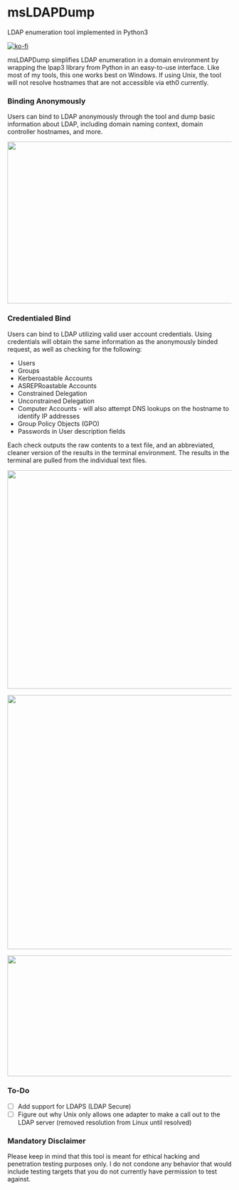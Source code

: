 # msLDAPDump
LDAP enumeration tool implemented in Python3

[![ko-fi](https://ko-fi.com/img/githubbutton_sm.svg)](https://ko-fi.com/M4M03Q2JN)

msLDAPDump simplifies LDAP enumeration in a domain environment by wrapping the lpap3 library from Python in an easy-to-use interface. Like most of my tools, this one works best on Windows. If using Unix, the tool will not resolve hostnames that are not accessible via eth0 currently.

### Binding Anonymously

Users can bind to LDAP anonymously through the tool and dump basic information about LDAP, including domain naming context, domain controller hostnames, and more.

<p align="center">
  <img src="https://github.com/dievus/msLDAPDump/blob/main/images/image3.png" width="923" height="363"/>
</p>

### Credentialed Bind

Users can bind to LDAP utilizing valid user account credentials. Using credentials will obtain the same information as the anonymously binded request, as well as checking for the following:

* Users
* Groups
* Kerberoastable Accounts
* ASREPRoastable Accounts
* Constrained Delegation
* Unconstrained Delegation
* Computer Accounts - will also attempt DNS lookups on the hostname to identify IP addresses
* Group Policy Objects (GPO)
* Passwords in User description fields

Each check outputs the raw contents to a text file, and an abbreviated, cleaner version of the results in the terminal environment. The results in the terminal are pulled from the individual text files.

<p align="center">
  <img src="https://github.com/dievus/msLDAPDump/blob/main/images/image.png" width="800" height="490"/>
</p>

<p align="center">
  <img src="https://github.com/dievus/msLDAPDump/blob/main/images/image1.png" width="807" height="570"/>
</p>

<p align="center">
  <img src="https://github.com/dievus/msLDAPDump/blob/main/images/image2.png"width="834" height="271"/>
</p>

### To-Do
- [ ] Add support for LDAPS (LDAP Secure)
- [ ] Figure out why Unix only allows one adapter to make a call out to the LDAP server (removed resolution from Linux until resolved)

### Mandatory Disclaimer
Please keep in mind that this tool is meant for ethical hacking and penetration testing purposes only. I do not condone any behavior that would include testing targets that you do not currently have permission to test against.
